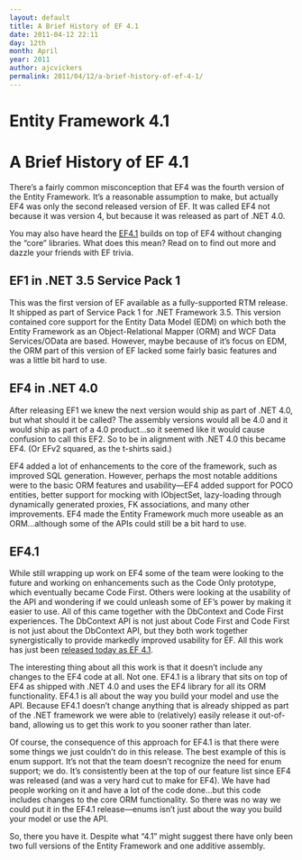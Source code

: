 ```yaml
---
layout: default
title: A Brief History of EF 4.1
date: 2011-04-12 22:11
day: 12th
month: April
year: 2011
author: ajcvickers
permalink: 2011/04/12/a-brief-history-of-ef-4-1/
---
```


# Entity Framework 4.1
# A Brief History of EF 4.1

<p>There’s a fairly common misconception that EF4 was the fourth version of the Entity Framework. It’s a reasonable assumption to make, but actually EF4 was only the second released version of EF. It was called EF4 not because it was version 4, but because it was released as part of .NET 4.0. </p>  <p>You may also have heard the <a href="https://docs.microsoft.com/archive/blogs/adonet/ef-4-1-released">EF4.1</a> builds on top of EF4 without changing the “core” libraries. What does this mean? Read on to find out more and dazzle your friends with EF trivia.</p><h2>EF1 in .NET 3.5 Service Pack 1</h2>  <p>This was the first version of EF available as a fully-supported RTM release. It shipped as part of Service Pack 1 for .NET Framework 3.5. This version contained core support for the Entity Data Model (EDM) on which both the Entity Framework as an Object-Relational Mapper (ORM) and WCF Data Services/OData are based. However, maybe because of it’s focus on EDM, the ORM part of this version of EF lacked some fairly basic features and was a little bit hard to use.</p>  <h2>EF4 in .NET 4.0</h2>  <p>After releasing EF1 we knew the next version would ship as part of .NET 4.0, but what should it be called? The assembly versions would all be 4.0 and it would ship as part of a 4.0 product…so it seemed like it would cause confusion to call this EF2. So to be in alignment with .NET 4.0 this became EF4. (Or EFv2 squared, as the t-shirts said.)</p>  <p>EF4 added a lot of enhancements to the core of the framework, such as improved SQL generation. However, perhaps the most notable additions were to the basic ORM features and usability—EF4 added support for POCO entities, better support for mocking with IObjectSet, lazy-loading through dynamically generated proxies, FK associations, and many other improvements. EF4 made the Entity Framework much more useable as an ORM…although some of the APIs could still be a bit hard to use.</p>  <h2>EF4.1 </h2>  <p>While still wrapping up work on EF4 some of the team were looking to the future and working on enhancements such as the Code Only prototype, which eventually became Code First. Others were looking at the usability of the API and wondering if we could unleash some of EF’s power by making it easier to use. All of this came together with the DbContext and Code First experiences. The DbContext API is not just about Code First and Code First is not just about the DbContext API, but they both work together synergistically to provide markedly improved usability for EF. All this work has just been <a href="https://docs.microsoft.com/archive/blogs/adonet/ef-4-1-released">released today as EF 4.1</a>.</p>  <p>The interesting thing about all this work is that it doesn’t include any changes to the EF4 code at all. Not one. EF4.1 is a library that sits on top of EF4 as shipped with .NET 4.0 and uses the EF4 library for all its ORM functionality. EF4.1 is all about the way you build your model and use the API. Because EF4.1 doesn’t change anything that is already shipped as part of the .NET framework we were able to (relatively) easily release it out-of-band, allowing us to get this work to you sooner rather than later.</p>  <p>Of course, the consequence of this approach for EF4.1 is that there were some things we just couldn’t do in this release. The best example of this is enum support. It’s not that the team doesn’t recognize the need for enum support; we do. It’s consistently been at the top of our feature list since EF4 was released (and was a very hard cut to make for EF4). We have had people working on it and have a lot of the code done…but this code includes changes to the core ORM functionality. So there was no way we could put it in the EF4.1 release—enums isn’t just about the way you build your model or use the API.</p>  <p>So, there you have it. Despite what “4.1” might suggest there have only been two full versions of the Entity Framework and one additive assembly.</p>
